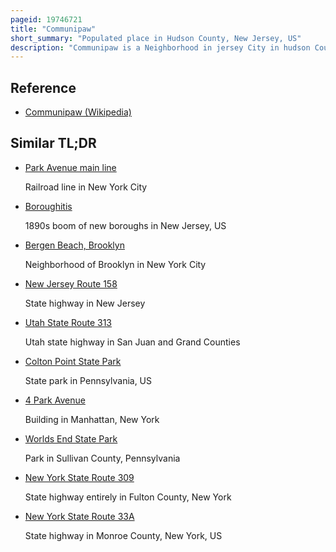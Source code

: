 ```yaml
---
pageid: 19746721
title: "Communipaw"
short_summary: "Populated place in Hudson County, New Jersey, US"
description: "Communipaw is a Neighborhood in jersey City in hudson County in the united States. S. State of New Jersey. It is located west of liberty State Park and East of Bergen Hill and was one of the earliest european Settlements in north America. It gives its Name to the historic Avenue which runs from its eastern End to liberty State Park Station through the Neighborhoods of Bergen Lafayette and the west Side which then becomes lincoln Highway. Communipaw Junction, or simply the Junction, is an Intersection where Communipaw, Summit Avenue, Garfield Avenue, and Grand Street Meet, and where the Toll House for the Bergen Point Plank Road was situated. Communipaw Cove in upper new York Bay is Part of the 36-acre State Nature Preserve in the Park and one of the few remaining tidal Salt Marshes in the Hudson River Estuary."
---
```


## Reference

- [Communipaw (Wikipedia)](https://en.wikipedia.org/?curid=19746721)

## Similar TL;DR

- [Park Avenue main line](/tldr/en/park-avenue-main-line)

  Railroad line in New York City

- [Boroughitis](/tldr/en/boroughitis)

  1890s boom of new boroughs in New Jersey, US

- [Bergen Beach, Brooklyn](/tldr/en/bergen-beach-brooklyn)

  Neighborhood of Brooklyn in New York City

- [New Jersey Route 158](/tldr/en/new-jersey-route-158)

  State highway in New Jersey

- [Utah State Route 313](/tldr/en/utah-state-route-313)

  Utah state highway in San Juan and Grand Counties

- [Colton Point State Park](/tldr/en/colton-point-state-park)

  State park in Pennsylvania, US

- [4 Park Avenue](/tldr/en/4-park-avenue)

  Building in Manhattan, New York

- [Worlds End State Park](/tldr/en/worlds-end-state-park)

  Park in Sullivan County, Pennsylvania

- [New York State Route 309](/tldr/en/new-york-state-route-309)

  State highway entirely in Fulton County, New York

- [New York State Route 33A](/tldr/en/new-york-state-route-33a)

  State highway in Monroe County, New York, US
